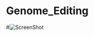 # Genome_Editing
#![ScreenShot](https://github.com/fenciso13/Potato_MSU/blob/master/pdf/portada.png)
